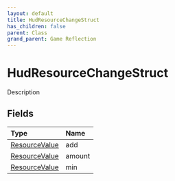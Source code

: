 ```yaml
---
layout: default
title: HudResourceChangeStruct
has_children: false
parent: Class
grand_parent: Game Reflection
---
```

# HudResourceChangeStruct
Description 

## Fields

| Type | Name |
|:-------------|:--------------|
| [ResourceValue](/docs/game-reflection/classes/resource_value) | add |
| [ResourceValue](/docs/game-reflection/classes/resource_value) | amount |
| [ResourceValue](/docs/game-reflection/classes/resource_value) | min |

